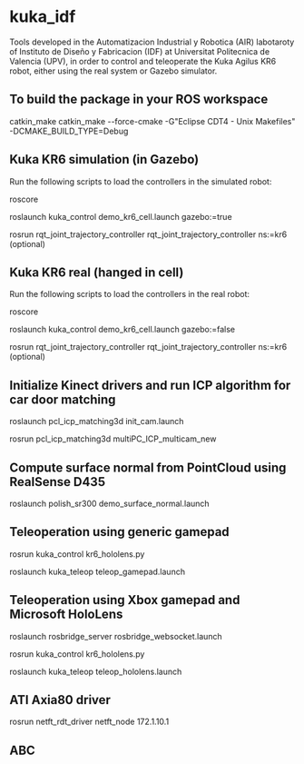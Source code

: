 # kuka_idf
Tools developed in the Automatizacion Industrial y Robotica (AIR) labotaroty of Instituto de Diseño y Fabricacion (IDF) at Universitat Politecnica de Valencia (UPV), in order to control and teleoperate the Kuka Agilus KR6 robot, either using the real system or Gazebo simulator.


## To build the package in your ROS workspace

catkin_make
catkin_make --force-cmake -G"Eclipse CDT4 - Unix Makefiles" -DCMAKE_BUILD_TYPE=Debug


## Kuka KR6 simulation (in Gazebo)

Run the following scripts to load the controllers in the simulated robot:

roscore

roslaunch kuka_control demo_kr6_cell.launch gazebo:=true

rosrun rqt_joint_trajectory_controller rqt_joint_trajectory_controller ns:=kr6 (optional)


## Kuka KR6 real (hanged in cell)

Run the following scripts to load the controllers in the real robot:

roscore

roslaunch kuka_control demo_kr6_cell.launch gazebo:=false

rosrun rqt_joint_trajectory_controller rqt_joint_trajectory_controller ns:=kr6 (optional)


## Initialize Kinect drivers and run ICP algorithm for car door matching

roslaunch pcl_icp_matching3d init_cam.launch

rosrun pcl_icp_matching3d multiPC_ICP_multicam_new


## Compute surface normal from PointCloud using RealSense D435

roslaunch polish_sr300 demo_surface_normal.launch


## Teleoperation using generic gamepad

rosrun kuka_control kr6_hololens.py

roslaunch kuka_teleop teleop_gamepad.launch


## Teleoperation using Xbox gamepad and Microsoft HoloLens

roslaunch rosbridge_server rosbridge_websocket.launch

rosrun kuka_control kr6_hololens.py

roslaunch kuka_teleop teleop_hololens.launch


## ATI Axia80 driver

rosrun netft_rdt_driver netft_node 172.1.10.1


## ABC

